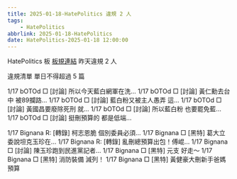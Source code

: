 ```yaml
---
title: 2025-01-18-HatePolitics 違規 2 人
tags:
    - HatePolitics
abbrlink: 2025-01-18-HatePolitics
date: HatePolitics-2025-01-18 12:00:00
---
```

HatePolitics 板 [板規連結](https://www.ptt.cc/bbs/HatePolitics/M.1617115262.A.D60.html)
昨天違規 2 人
<!-- more -->

違規清單
單日不得超過 5 篇

1/17 bOTOd □ [討論] 所以今天藍白網軍在洗…
1/17 bOTOd □ [討論] 黃仁勳去台中 被89攔路…
1/17 bOTOd □ [討論] 藍白粉又被主人愚弄 這…
1/17 bOTOd □ [討論] 黃國昌要廢除死刑  就…
1/17 bOTOd □ [討論] 所以藍白粉 也要罷免藍…
1/17 bOTOd □ [討論] 挺刪預算的  都是低端…

1/17 Bignana R: [轉錄] 柯志恩脆 個別委員必須…
1/17 Bignana □ [黑特] 葛大立委說坦克玉珍在…
1/17 Bignana R: [轉錄] 亂刪總預算出包！傅崐…
1/17 Bignana □ [討論] 陳玉珍跑到民進黨記者…
1/17 Bignana □ [黑特] 元支 好走～
1/17 Bignana □ [黑特] 消防裝備 減列！
1/17 Bignana □ [黑特] 黃健豪大刪新手爸媽預算